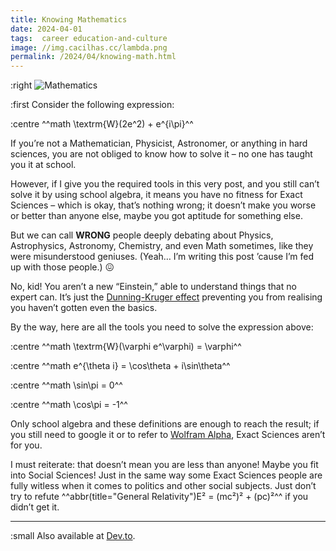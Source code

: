 ```yaml
---
title: Knowing Mathematics
date: 2024-04-01
tags:  career education-and-culture
image: //img.cacilhas.cc/lambda.png
permalink: /2024/04/knowing-math.html
---
```

[Dev.to]: https://dev.to/cacilhas/knowing-mathematics-53ol
[Dunning-Kruger effect]: https://www.abebooks.com/9786130693619/DunningKruger-Effect-6130693613/plp
[image]: {{image}}
[Wolfram Alpha]: https://www.wolframalpha.com/

:right ![Mathematics][image]

:first Consider the following expression:

:centre ^^math \textrm{W}(2e^2) + e^{i\pi}^^

If you’re not a Mathematician, Physicist, Astronomer, or anything in hard
sciences, you are not obliged to know how to solve it – no one has taught you it
at school.

However, if I give you the required tools in this very post, and you still can’t
solve it by using school algebra, it means you have no fitness for Exact
Sciences – which is okay, that’s nothing wrong; it doesn’t make you worse or
better than anyone else, maybe you got aptitude for something else.

But we can call **WRONG** people deeply debating about Physics, Astrophysics,
Astronomy, Chemistry, and even Math sometimes, like they were misunderstood
geniuses. (Yeah… I’m writing this post ’cause I’m fed up with those people.) 😖

No, kid! You aren’t a new “Einstein,” able to understand things that no expert
can. It’s just the [Dunning-Kruger effect][] preventing you from realising you
haven’t gotten even the basics.

By the way, here are all the tools you need to solve the expression above:

:centre ^^math \textrm{W}(\varphi e^\varphi) = \varphi^^

:centre ^^math e^{\theta i} = \cos\theta + i\sin\theta^^

:centre ^^math \sin\pi = 0^^

:centre ^^math \cos\pi = -1^^

Only school algebra and these definitions are enough to reach the result; if you
still need to google it or to refer to [Wolfram Alpha][], Exact Sciences aren’t
for you.

I must reiterate: that doesn’t mean you are less than anyone! Maybe you fit into
Social Sciences! Just in the same way some Exact Sciences people are fully
witless when it comes to politics and other social subjects. Just don’t try to
refute ^^abbr(title="General Relativity")E² = (mc²)² + (pc)²^^ if you didn’t get
it.

-----

:small Also available at [Dev.to][].
